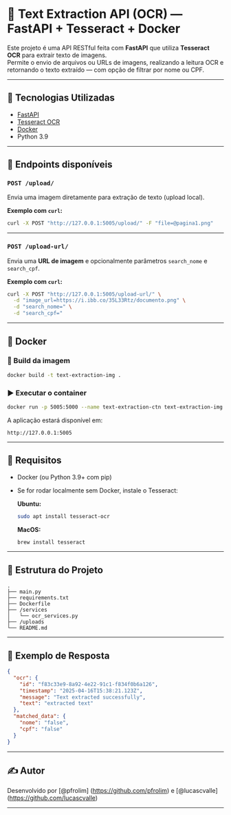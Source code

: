 # 📄 Text Extraction API (OCR) — FastAPI + Tesseract + Docker

Este projeto é uma API RESTful feita com **FastAPI** que utiliza **Tesseract OCR** para extrair texto de imagens.  
Permite o envio de arquivos ou URLs de imagens, realizando a leitura OCR e retornando o texto extraído — com opção de filtrar por nome ou CPF.

---

## 🚀 Tecnologias Utilizadas

- [FastAPI](https://fastapi.tiangolo.com/)
- [Tesseract OCR](https://github.com/tesseract-ocr/tesseract)
- [Docker](https://www.docker.com/)
- Python 3.9

---

## 🧪 Endpoints disponíveis

### `POST /upload/`

Envia uma imagem diretamente para extração de texto (upload local).

**Exemplo com `curl`:**

```bash
curl -X POST "http://127.0.0.1:5005/upload/" -F "file=@pagina1.png"
```

---

### `POST /upload-url/`

Envia uma **URL de imagem** e opcionalmente parâmetros `search_nome` e `search_cpf`.

**Exemplo com `curl`:**

```bash
curl -X POST "http://127.0.0.1:5005/upload-url/" \
  -d "image_url=https://i.ibb.co/35L33Rtz/documento.png" \
  -d "search_nome=" \
  -d "search_cpf="
```

---

## 🐳 Docker

### 🔧 Build da imagem

```bash
docker build -t text-extraction-img .
```

### ▶️ Executar o container

```bash
docker run -p 5005:5000 --name text-extraction-ctn text-extraction-img
```

A aplicação estará disponível em:

```
http://127.0.0.1:5005
```

---

## 🧰 Requisitos

- Docker (ou Python 3.9+ com pip)
- Se for rodar localmente sem Docker, instale o Tesseract:
  
  **Ubuntu:**
  ```bash
  sudo apt install tesseract-ocr
  ```

  **MacOS:**
  ```bash
  brew install tesseract
  ```

---

## 📂 Estrutura do Projeto

```
.
├── main.py
├── requirements.txt
├── Dockerfile
├── /services
│   └── ocr_services.py
├── /uploads
└── README.md
```

---

## 📑 Exemplo de Resposta

```json
{
  "ocr": {
    "id": "f83c33e9-8a92-4e22-91c1-f834f0b6a126",
    "timestamp": "2025-04-16T15:38:21.123Z",
    "message": "Text extracted successfully",
    "text": "extracted text"
  },
  "matched_data": {
    "nome": "false",
    "cpf": "false"
  }
}
```

---

## ✍️ Autor

Desenvolvido por [@pfrolim] (https://github.com/pfrolim) e [@lucascvalle] (https://github.com/lucascvalle)

---
